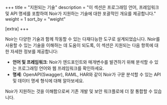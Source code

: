 +++
title = "지원되는 기술"
description = "이 섹션은 프로그래밍 언어, 프레임워크 및 API 명세를 포함하여 Noir가 지원하는 기술에 대한 포괄적인 개요를 제공합니다."
weight = 1
sort_by = "weight"

[extra]
+++

Noir는 다양한 기술과 함께 작동할 수 있는 다재다능한 도구로 설계되었습니다. Noir를 사용할 수 있는 기술을 이해하는 데 도움이 되도록, 이 섹션은 지원되는 다음 항목에 대한 자세한 정보를 제공합니다:

*   **언어 및 프레임워크**: Noir가 엔드포인트와 매개변수를 발견하기 위해 분석할 수 있는 프로그래밍 언어와 웹 프레임워크를 확인하세요.
*   **명세**: OpenAPI(Swagger), RAML, HAR와 같이 Noir가 구문 분석할 수 있는 API 및 데이터 명세 형식에 대해 알아보세요.

Noir가 지원하는 것을 이해함으로써 기존 개발 및 보안 워크플로에 더 잘 통합할 수 있습니다.
